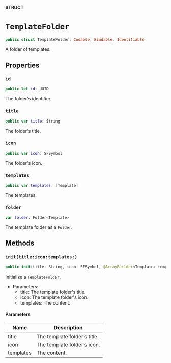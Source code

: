 **STRUCT**

# `TemplateFolder`

```swift
public struct TemplateFolder: Codable, Bindable, Identifiable
```

A folder of templates.

## Properties
### `id`

```swift
public let id: UUID
```

The folder's identifier.

### `title`

```swift
public var title: String
```

The folder's title.

### `icon`

```swift
public var icon: SFSymbol
```

The folder's icon.

### `templates`

```swift
public var templates: [Template]
```

The templates.

### `folder`

```swift
var folder: Folder<Template>
```

The template folder as a ``Folder``.

## Methods
### `init(title:icon:templates:)`

```swift
public init(title: String, icon: SFSymbol, @ArrayBuilder<Template> templates: () -> [Template])
```

Initialize a ``TemplateFolder``.
- Parameters:
  - title: The template folder's title.
  - icon: The template folder's icon.
  - templates: The content.

#### Parameters

| Name | Description |
| ---- | ----------- |
| title | The template folder’s title. |
| icon | The template folder’s icon. |
| templates | The content. |